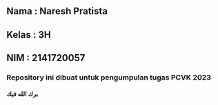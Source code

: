 ## Nama    : Naresh Pratista
## Kelas   : 3H 
## NIM     : 2141720057

### Repository ini dibuat untuk pengumpulan tugas PCVK 2023

#### برك الله فيك